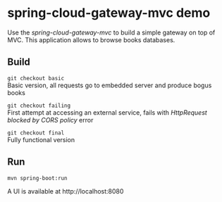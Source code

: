 # spring-cloud-gateway-mvc demo

Use the _spring-cloud-gateway-mvc_ to build a simple
gateway on top of MVC. This application allows to browse
books databases.

## Build

`git checkout basic`  
Basic version, all requests go to embedded server and produce bogus books

`git checkout failing`  
First attempt at accessing an external service, fails
with _HttpRequest blocked by CORS policy_ error

`git checkout final`  
Fully functional version

## Run

`mvn spring-boot:run`

A UI is available at http://localhost:8080
